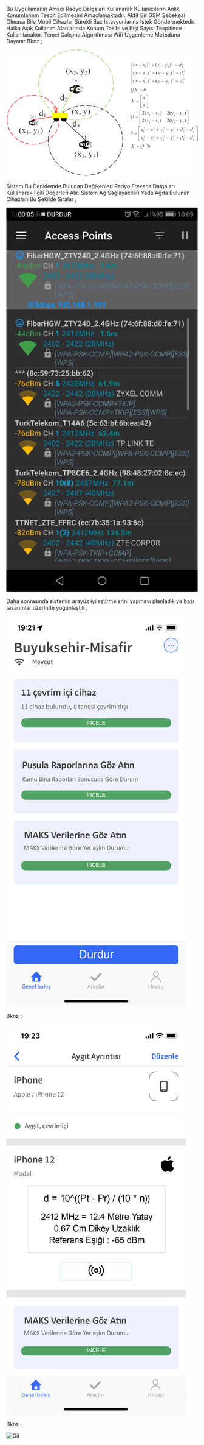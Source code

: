 Bu Uygulamanın Amacı Radyo Dalgaları Kullanarak Kullanıcıların Anlık Konumlarının Tespit Edilmesini Amaçlamaktadır.
Aktif Bir GSM Şebekesi Olmasa Bile Mobil Cihazlar Sürekli Baz İstasyonlarına İstek Göndermektedir.
Halka Açık Kullanım Alanlarında Konum Takibi ve Kişi Sayısı Tespitinde Kullanılacaktır.
Temel Çalışma Algortitması Wifi Üçgenleme Metoduna Dayanır Bknz ;


   ![Denklem Bilgileri](13673_2020_236_Fig3_HTML-removebg-preview.png)


Sistem Bu Denklemde Bulunan Değikenleri Radyo Frekans Dalgaları Kullanarak İlgili Değerleri Alır. Sistem Ağ Sağlayacıları Yada Ağda Bulunan Cihazları Bu Şekilde Sıralar ;


   ![Ağ Bilgileri](ezgif.com-video-to-gif.gif) 


   Daha sonrasında sistemin arayüz iyileştirmelerini yapmayı planladık ve bazı tasarımlar üzerinde yoğunlaştık ; 


   ![Görsel 1](Bu2.png)

   Bknz ; 

   ![Görsel 2](Bu1.png)

   Bknz ; 

   ![Gif](Gif3.gif)

   

   

   
